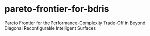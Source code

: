 # pareto-frontier-for-bdris
Pareto Frontier for the Performance-Complexity Trade-Off in Beyond Diagonal Reconfigurable Intelligent Surfaces
